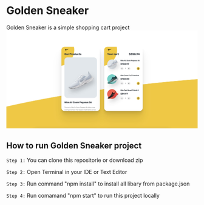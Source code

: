 # Golden Sneaker

Golden Sneaker is a simple shopping cart project
![Screenshot](./src/assets/screenshot.jpg)

## How to run Golden Sneaker project

`Step 1:` You can clone this repositorie or download zip

`Step 2:` Open Terminal in your IDE or Text Editor

`Step 3:` Run command "npm install" to install all libary from package.json

`Step 4:` Run comamand "npm start" to run this project locally
